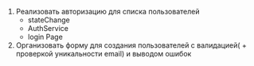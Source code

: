 1. Реализовать авторизацию для списка пользователей
     - stateChange
     - AuthService
     - login Page
2. Организовать форму для создания пользователей с валидацией( + проверкой уникальности email) и выводом ошибок